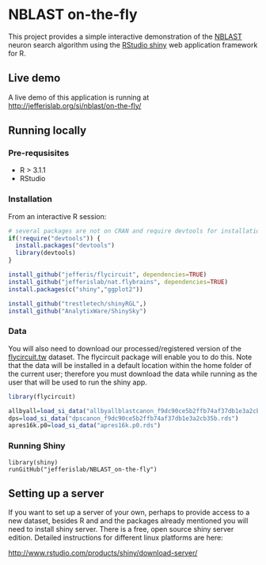 # NBLAST on-the-fly
This project provides a simple interactive demonstration of the [NBLAST](http://flybrain.mrc-lmb.cam.ac.uk/si/nblast) neuron search algorithm using the [RStudio shiny](http://shiny.rstudio.com/) web application framework for R.

## Live demo

A live demo of this application is running at <http://jefferislab.org/si/nblast/on-the-fly/>
## Running locally

### Pre-requsisites

* R > 3.1.1
* RStudio

### Installation 
From an interactive R session:
```r
# several packages are not on CRAN and require devtools for installation
if(!require("devtools")) {
  install.packages("devtools")
  library(devtools)
}

install_github("jefferis/flycircuit", dependencies=TRUE)
install_github("jefferislab/nat.flybrains", dependencies=TRUE)
install.packages(c("shiny","ggplot2"))

install_github("trestletech/shinyRGL",)
install_github("AnalytixWare/ShinySky")
```
### Data
You will also need to download our processed/registered version of the 
[flycircuit.tw](http://flycircuit.tw) dataset. The flycircuit package will 
enable you to do this. Note that the data will be installed in a default location
within the home folder of the current user; therefore you must download the data
while running as the user that will be used to run the shiny app.

```r
library(flycircuit)

allbyall=load_si_data("allbyallblastcanon_f9dc90ce5b2ffb74af37db1e3a2cb35b.desc")
dps=load_si_data("dpscanon_f9dc90ce5b2ffb74af37db1e3a2cb35b.rds")
apres16k.p0=load_si_data("apres16k.p0.rds")
```

### Running Shiny
```
library(shiny)
runGitHub("jefferislab/NBLAST_on-the-fly")
```
## Setting up a server
If you want to set up a server of your own, perhaps to provide access to a new dataset, besides R and and the packages already mentioned you will need to install shiny server. There is a free, open source shiny server edition. Detailed instructions for different linux platforms are here:

http://www.rstudio.com/products/shiny/download-server/
